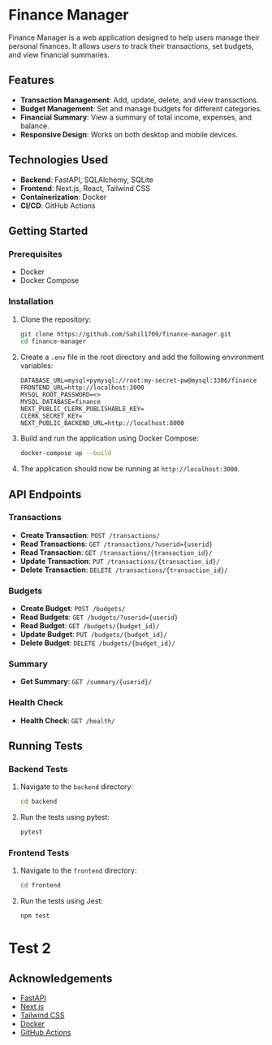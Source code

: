 # Finance Manager

Finance Manager is a web application designed to help users manage their personal finances. It allows users to track their transactions, set budgets, and view financial summaries.

## Features

- **Transaction Management**: Add, update, delete, and view transactions.
- **Budget Management**: Set and manage budgets for different categories.
- **Financial Summary**: View a summary of total income, expenses, and balance.
- **Responsive Design**: Works on both desktop and mobile devices.

## Technologies Used

- **Backend**: FastAPI, SQLAlchemy, SQLite
- **Frontend**: Next.js, React, Tailwind CSS
- **Containerization**: Docker
- **CI/CD**: GitHub Actions

## Getting Started

### Prerequisites

- Docker
- Docker Compose

### Installation

1. Clone the repository:

    ```sh
    git clone https://github.com/Sahil1709/finance-manager.git
    cd finance-manager
    ```

2. Create a `.env` file in the root directory and add the following environment variables:

    ```env
    DATABASE_URL=mysql+pymysql://root:my-secret-pw@mysql:3306/finance
    FRONTEND_URL=http://localhost:3000
    MYSQL_ROOT_PASSWORD=<>
    MYSQL_DATABASE=finance
    NEXT_PUBLIC_CLERK_PUBLISHABLE_KEY=
    CLERK_SECRET_KEY=
    NEXT_PUBLIC_BACKEND_URL=http://localhost:8000
    ```

3. Build and run the application using Docker Compose:

    ```sh
    docker-compose up --build
    ```

4. The application should now be running at `http://localhost:3000`.

## API Endpoints

### Transactions

- **Create Transaction**: `POST /transactions/`
- **Read Transactions**: `GET /transactions/?userid={userid}`
- **Read Transaction**: `GET /transactions/{transaction_id}/`
- **Update Transaction**: `PUT /transactions/{transaction_id}/`
- **Delete Transaction**: `DELETE /transactions/{transaction_id}/`

### Budgets

- **Create Budget**: `POST /budgets/`
- **Read Budgets**: `GET /budgets/?userid={userid}`
- **Read Budget**: `GET /budgets/{budget_id}/`
- **Update Budget**: `PUT /budgets/{budget_id}/`
- **Delete Budget**: `DELETE /budgets/{budget_id}/`

### Summary

- **Get Summary**: `GET /summary/{userid}/`

### Health Check

- **Health Check**: `GET /health/`

## Running Tests

### Backend Tests

1. Navigate to the `backend` directory:

    ```sh
    cd backend
    ```

2. Run the tests using pytest:

    ```sh
    pytest
    ```

### Frontend Tests

1. Navigate to the `frontend` directory:

    ```sh
    cd frontend
    ```

2. Run the tests using Jest:

    ```sh
    npm test
    ```

# Test 2

## Acknowledgements

- [FastAPI](https://fastapi.tiangolo.com/)
- [Next.js](https://nextjs.org/)
- [Tailwind CSS](https://tailwindcss.com/)
- [Docker](https://www.docker.com/)
- [GitHub Actions](https://github.com/features/actions)